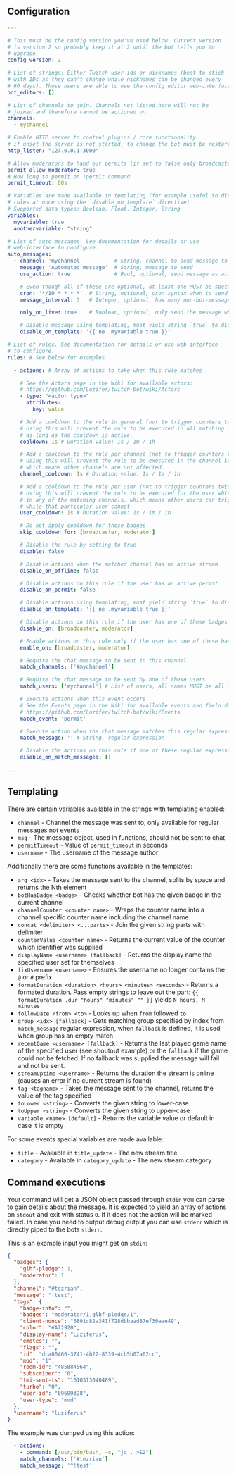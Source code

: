 ## Configuration

```yaml
---

# This must be the config version you've used below. Current version
# is version 2 so probably keep it at 2 until the bot tells you to
# upgrade.
config_version: 2

# List of strings: Either Twitch user-ids or nicknames (best to stick
# with IDs as they can't change while nicknames can be changed every
# 60 days). Those users are able to use the config editor web-interface.
bot_editors: []

# List of channels to join. Channels not listed here will not be
# joined and therefore cannot be actioned on.
channels:
  - mychannel

# Enable HTTP server to control plugins / core functionality
# if unset the server is not started, to change the bot must be restarted
http_listen: "127.0.0.1:3000"

# Allow moderators to hand out permits (if set to false only broadcaster can do this)
permit_allow_moderator: true
# How long to permit on !permit command
permit_timeout: 60s

# Variables are made available in templating (for example useful to disable several
# rules at once using the `disable_on_template` directive)
# Supported data types: Boolean, Float, Integer, String
variables:
  myvariable: true
  anothervariable: "string"

# List of auto-messages. See documentation for details or use
# web-interface to configure.
auto_messages:
  - channel: 'mychannel'          # String, channel to send message to
    message: 'Automated message'  # String, message to send
    use_action: true              # Bool, optional, send message as action (`/me <message>`)

    # Even though all of these are optional, at least one MUST be specified for the entry to be valid
    cron: '*/10 * * * *'  # String, optional, cron syntax when to send the message
    message_interval: 3   # Integer, optional, how many non-bot-messages must be sent in between

    only_on_live: true    # Boolean, optional, only send the message when channel is live

    # Disable message using templating, must yield string `true` to disable the automated message
    disable_on_template: '{{ ne .myvariable true }}'

# List of rules. See documentation for details or use web-interface
# to configure.
rules: # See below for examples

  - actions: # Array of actions to take when this rule matches

    # See the Actors page in the Wiki for available actors:
    # https://github.com/Luzifer/twitch-bot/wiki/Actors
    - type: "<actor type>"
      attributes:
        key: value

    # Add a cooldown to the rule in general (not to trigger counters twice, ...)
    # Using this will prevent the rule to be executed in all matching channels
    # as long as the cooldown is active.
    cooldown: 1s # Duration value: 1s / 1m / 1h

    # Add a cooldown to the rule per channel (not to trigger counters twice, ...)
    # Using this will prevent the rule to be executed in the channel it was triggered
    # which means other channels are not affected.
    channel_cooldown: 1s # Duration value: 1s / 1m / 1h

    # Add a cooldown to the rule per user (not to trigger counters twice, ...)
    # Using this will prevent the rule to be executed for the user which triggered it
    # in any of the matching channels, which means other users can trigger the command
    # while that particular user cannot
    user_cooldown: 1s # Duration value: 1s / 1m / 1h

    # Do not apply cooldown for these badges
    skip_cooldown_for: [broadcaster, moderator]

    # Disable the rule by setting to true
    disable: false

    # Disable actions when the matched channel has no active stream
    disable_on_offline: false

    # Disable actions on this rule if the user has an active permit
    disable_on_permit: false

    # Disable actions using templating, must yield string `true` to disable the rule
    disable_on_template: '{{ ne .myvariable true }}'

    # Disable actions on this rule if the user has one of these badges
    disable_on: [broadcaster, moderator]

    # Enable actions on this rule only if the user has one of these badges
    enable_on: [broadcaster, moderator]

    # Require the chat message to be sent in this channel
    match_channels: ['#mychannel']

    # Require the chat message to be sent by one of these users
    match_users: ['mychannel'] # List of users, all names MUST be all lower-case

    # Execute actions when this event occurs
    # See the Events page in the Wiki for available events and field documentation
    # https://github.com/Luzifer/twitch-bot/wiki/Events
    match_event: 'permit'

    # Execute action when the chat message matches this regular expression
    match_message: '' # String, regular expression

    # Disable the actions on this rule if one of these regular expression matches the chat message
    disable_on_match_messages: []

...
```

## Templating

There are certain variables available in the strings with templating enabled:

- `channel` - Channel the message was sent to, only available for regular messages not events
- `msg` - The message object, used in functions, should not be sent to chat
- `permitTimeout` - Value of `permit_timeout` in seconds
- `username` - The username of the message author

Additionally there are some functions available in the templates:

- `arg <idx>` - Takes the message sent to the channel, splits by space and returns the Nth element
- `botHasBadge <badge>` - Checks whether bot has the given badge in the current channel
- `channelCounter <counter name>` - Wraps the counter name into a channel specific counter name including the channel name
- `concat <delimiter> <...parts>` - Join the given string parts with delimiter
- `counterValue <counter name>` - Returns the current value of the counter which identifier was supplied
- `displayName <username> [fallback]` - Returns the display name the specified user set for themselves
- `fixUsername <username>` - Ensures the username no longer contains the `@` or `#` prefix
- `formatDuration <duration> <hours> <minutes> <seconds>` - Returns a formated duration. Pass empty strings to leave out the part: `{{ formatDuration .dur "hours" "minutes" "" }}` yields `N hours, M minutes`
- `followDate <from> <to>` - Looks up when `from` followed `to`
- `group <idx> [fallback]` - Gets matching group specified by index from `match_message` regular expression, when `fallback` is defined, it is used when group has an empty match
- `recentGame <username> [fallback]` - Returns the last played game name of the specified user (see shoutout example) or the `fallback` if the game could not be fetched. If no fallback was supplied the message will fail and not be sent.
- `streamUptime <username>` - Returns the duration the stream is online (causes an error if no current stream is found)
- `tag <tagname>` - Takes the message sent to the channel, returns the value of the tag specified
- `toLower <string>` - Converts the given string to lower-case
- `toUpper <string>` - Converts the given string to upper-case
- `variable <name> [default]` - Returns the variable value or default in case it is empty

For some events special variables are made available:
- `title` - Available in `title_update` - The new stream title
- `category` - Available in `category_update` - The new stream category

## Command executions

Your command will get a JSON object passed through `stdin` you can parse to gain details about the message. It is expected to yield an array of actions on `stdout` and exit with status `0`. If it does not the action will be marked failed. In case you need to output debug output you can use `stderr` which is directly piped to the bots `stderr`.

This is an example input you might get on `stdin`:

```json
{
  "badges": {
    "glhf-pledge": 1,
    "moderator": 1
  },
  "channel": "#tezrian",
  "message": "!test",
  "tags": {
    "badge-info": "",
    "badges": "moderator/1,glhf-pledge/1",
    "client-nonce": "6801c82a341f728dbbaad87ef30eae49",
    "color": "#A72920",
    "display-name": "Luziferus",
    "emotes": "",
    "flags": "",
    "id": "dca06466-3741-4b22-8339-4cb5b07a02cc",
    "mod": "1",
    "room-id": "485884564",
    "subscriber": "0",
    "tmi-sent-ts": "1610313040489",
    "turbo": "0",
    "user-id": "69699328",
    "user-type": "mod"
  },
  "username": "luziferus"
}
```

The example was dumped using this action:

```yaml
  - actions:
    - command: [/usr/bin/bash, -c, "jq . >&2"]
    match_channels: ['#tezrian']
    match_message: '^!test'
```
